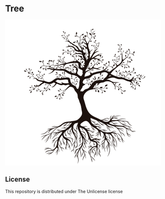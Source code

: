 # Tree

![root](https://github.com/valeriiduz/Tree/blob/master/documentation/TREE.jpg?raw=true)

## License

This repository is distributed under The Unlicense license
